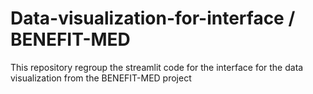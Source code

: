 # Data-visualization-for-interface / BENEFIT-MED
This repository regroup the streamlit code for the interface for the data visualization from the BENEFIT-MED project
